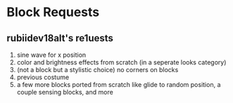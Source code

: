 # Block Requests
## rubiidev18alt's re1uests
1. sine wave for x position
2. color and brightness effects from scratch (in a seperate looks category)
3. (not a block but a stylistic choice) no corners on blocks
4. previous costume
5. a few more blocks ported from scratch like glide to random position, a couple sensing blocks, and more
